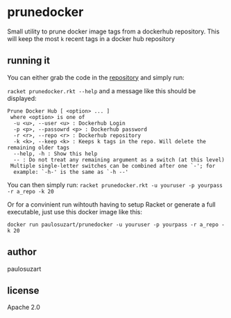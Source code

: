 # prunedocker

Small utility to prune docker image tags from a dockerhub repository. This will keep the most `k` recent tags in a docker hub repository

## running it

You can either grab the code in the [repository](https://github.com/paulosuzart/prunedocker) and simply run:

`racket prunedocker.rkt --help` and a message like this should be displayed:

```
Prune Docker Hub [ <option> ... ]
 where <option> is one of
  -u <u>, --user <u> : Dockerhub Login
  -p <p>, --passowrd <p> : Dockerhub password
  -r <r>, --repo <r> : Dockerhub repository
  -k <k>, --keep <k> : Keeps k tags in the repo. Will delete the remaining older tags
  --help, -h : Show this help
  -- : Do not treat any remaining argument as a switch (at this level)
 Multiple single-letter switches can be combined after one `-'; for
  example: `-h-' is the same as `-h --'
```

You can then simply run: 
`racket prunedocker.rkt -u youruser -p yourpass -r a_repo -k 20`

Or for a convinient run wihtouth having to setup Racket or generate a full executable, just use this docker image like this:

`docker run paulosuzart/prunedocker -u youruser -p yourpass -r a_repo -k 20`

## author
paulosuzart

## license
Apache 2.0

